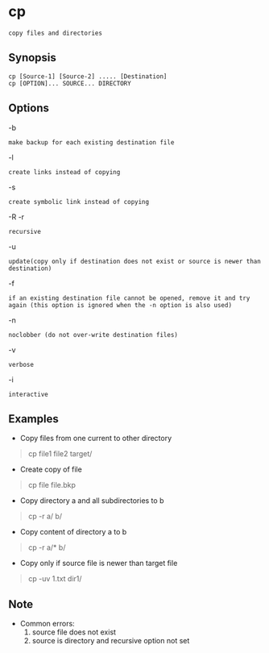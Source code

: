 # cp

    copy files and directories

## Synopsis

`cp [Source-1] [Source-2] ..... [Destination]`  
`cp [OPTION]... SOURCE... DIRECTORY`

## Options

-b

    make backup for each existing destination file
-l

    create links instead of copying
-s

    create symbolic link instead of copying
-R
-r

    recursive
-u

    update(copy only if destination does not exist or source is newer than destination)
-f

    if an existing destination file cannot be opened, remove it and try again (this option is ignored when the -n option is also used)
-n

    noclobber (do not over-write destination files)
-v

    verbose
-i

    interactive

## Examples

* Copy files from one current to other directory

> cp file1 file2 target/

* Create copy of file

> cp file file.bkp

* Copy directory a and all subdirectories to b

> cp -r a/ b/

* Copy content of directory a to b

> cp -r a/* b/

* Copy only if source file is newer than target file

> cp -uv 1.txt dir1/

## Note

* Common errors:
  1. source file does not exist
  2. source is directory and recursive option not set
